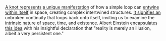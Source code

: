 
[A knot represents](1/2/1/2/3/2/1/1/.Arrow) [a unique manifestation](3/1/1/2/2/_Manifestation-Interpretation) of how a simple loop can [entwine within itself](1/3/1/1/2/3/_Collapsed-Entangled) in space, creating complex intertwined structures. [It signifies an](3/1/1/2/1/_Signifier-Signified) unbroken continuity that loops back onto itself, inviting us to examine the [intrinsic nature of](1/1/_Intrinsic-Extrinsic) space, time, and existence. Albert Einstein [encapsulates this idea](3/2/1/1/3/.Implementation) with his insightful declaration that "reality is merely an illusion, albeit a very persistent one."

